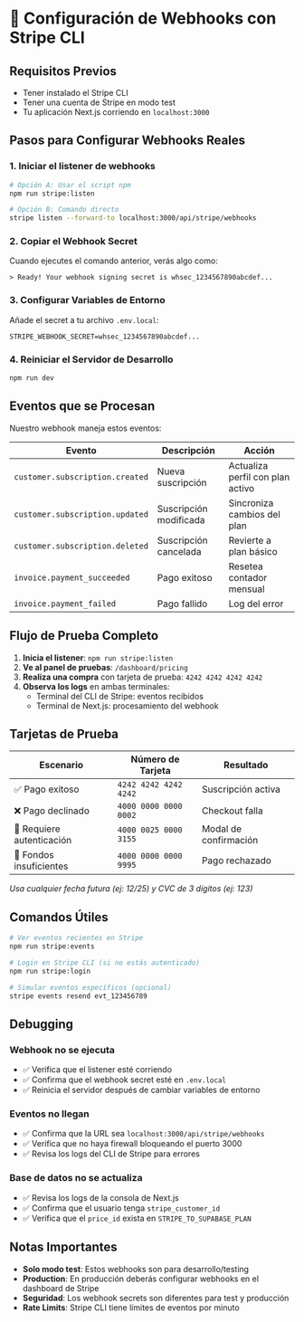# 🔌 Configuración de Webhooks con Stripe CLI

## Requisitos Previos
- Tener instalado el Stripe CLI
- Tener una cuenta de Stripe en modo test
- Tu aplicación Next.js corriendo en `localhost:3000`

## Pasos para Configurar Webhooks Reales

### 1. Iniciar el listener de webhooks
```bash
# Opción A: Usar el script npm
npm run stripe:listen

# Opción B: Comando directo
stripe listen --forward-to localhost:3000/api/stripe/webhooks
```

### 2. Copiar el Webhook Secret
Cuando ejecutes el comando anterior, verás algo como:
```
> Ready! Your webhook signing secret is whsec_1234567890abcdef...
```

### 3. Configurar Variables de Entorno
Añade el secret a tu archivo `.env.local`:
```env
STRIPE_WEBHOOK_SECRET=whsec_1234567890abcdef...
```

### 4. Reiniciar el Servidor de Desarrollo
```bash
npm run dev
```

## Eventos que se Procesan

Nuestro webhook maneja estos eventos:

| Evento | Descripción | Acción |
|--------|-------------|--------|
| `customer.subscription.created` | Nueva suscripción | Actualiza perfil con plan activo |
| `customer.subscription.updated` | Suscripción modificada | Sincroniza cambios del plan |
| `customer.subscription.deleted` | Suscripción cancelada | Revierte a plan básico |
| `invoice.payment_succeeded` | Pago exitoso | Resetea contador mensual |
| `invoice.payment_failed` | Pago fallido | Log del error |

## Flujo de Prueba Completo

1. **Inicia el listener**: `npm run stripe:listen`
2. **Ve al panel de pruebas**: `/dashboard/pricing` 
3. **Realiza una compra** con tarjeta de prueba: `4242 4242 4242 4242`
4. **Observa los logs** en ambas terminales:
   - Terminal del CLI de Stripe: eventos recibidos
   - Terminal de Next.js: procesamiento del webhook

## Tarjetas de Prueba

| Escenario | Número de Tarjeta | Resultado |
|-----------|-------------------|-----------|
| ✅ Pago exitoso | `4242 4242 4242 4242` | Suscripción activa |
| ❌ Pago declinado | `4000 0000 0000 0002` | Checkout falla |
| 🔄 Requiere autenticación | `4000 0025 0000 3155` | Modal de confirmación |
| 💸 Fondos insuficientes | `4000 0000 0000 9995` | Pago rechazado |

*Usa cualquier fecha futura (ej: 12/25) y CVC de 3 dígitos (ej: 123)*

## Comandos Útiles

```bash
# Ver eventos recientes en Stripe
npm run stripe:events

# Login en Stripe CLI (si no estás autenticado)
npm run stripe:login

# Simular eventos específicos (opcional)
stripe events resend evt_123456789
```

## Debugging

### Webhook no se ejecuta
- ✅ Verifica que el listener esté corriendo
- ✅ Confirma que el webhook secret esté en `.env.local`
- ✅ Reinicia el servidor después de cambiar variables de entorno

### Eventos no llegan
- ✅ Confirma que la URL sea `localhost:3000/api/stripe/webhooks`
- ✅ Verifica que no haya firewall bloqueando el puerto 3000
- ✅ Revisa los logs del CLI de Stripe para errores

### Base de datos no se actualiza
- ✅ Revisa los logs de la consola de Next.js
- ✅ Confirma que el usuario tenga `stripe_customer_id`
- ✅ Verifica que el `price_id` exista en `STRIPE_TO_SUPABASE_PLAN`

## Notas Importantes

- **Solo modo test**: Estos webhooks son para desarrollo/testing
- **Production**: En producción deberás configurar webhooks en el dashboard de Stripe
- **Seguridad**: Los webhook secrets son diferentes para test y producción
- **Rate Limits**: Stripe CLI tiene límites de eventos por minuto 